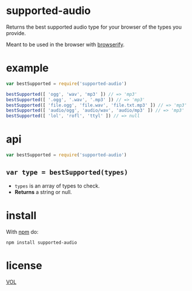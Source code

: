 supported-audio
=========

Returns the best supported audio type for your browser of the types you provide.

Meant to be used in the browser with [browserify](https://github.com/substack/node-browserify).

# example

```js
var bestSupported = require('supported-audio')

bestSupported([ 'ogg', 'wav', 'mp3' ]) // => 'mp3'
bestSupported([ '.ogg', '.wav', '.mp3' ]) // => 'mp3'
bestSupported([ 'file.ogg', 'file.wav', 'file.txt.mp3' ]) // => 'mp3'
bestSupported([ 'audio/ogg', 'audio/wav', 'audio/mp3' ]) // => 'mp3'
bestSupported([ 'lol', 'rofl', 'ttyl' ]) // => null
```

# api

```js
var bestSupported = require('supported-audio')
```

## `var type = bestSupported(types)`

- `types` is an array of types to check.
- **Returns** a string or null.

# install

With [npm](http://nodejs.org/download) do:

	npm install supported-audio

# license

[VOL](http://veryopenlicense.com)
